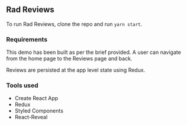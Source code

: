 ## Rad Reviews

To run Rad Reviews, clone the repo and run `yarn start`.

### Requirements

This demo has been built as per the brief provided. A user can navigate from the home page to the Reviews page and back.

Reviews are persisted at the app level state using Redux.

### Tools used

- Create React App
- Redux
- Styled Components
- React-Reveal
